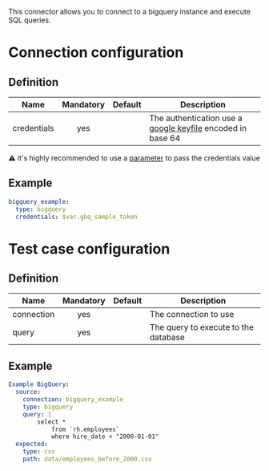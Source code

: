 This connector allows you to connect to a bigquery instance and execute SQL queries.

# Connection configuration
## Definition
| Name                     | Mandatory | Default    | Description |
|--------------------------|:---------:|:----------:|-------------|
| credentials              | yes       |            | The authentication use a [google keyfile](https://googleapis.dev/python/google-api-core/latest/auth.html) encoded in base 64

⚠️ it's highly recommended to use a [parameter](/docs/configuration-custom-parameters/) to pass the credentials value

## Example
``` yaml
bigquery_example:
  type: bigquery
  credentials: $var.gbq_sample_token
```

# Test case configuration
## Definition
| Name              | Mandatory | Default                       | Description |
|-------------------|:---------:|:-----------------------------:|-------------|
| connection        | yes       |                               | The connection to use 
| query             | yes       |                               | The query to execute to the database

## Example
``` yaml
Example BigQuery:
  source:
    connection: bigquery_example
    type: bigquery
    query: | 
        select * 
            from `rh.employees`
            where hire_date < "2000-01-01"
  expected:
    type: csv
    path: data/employees_before_2000.csv
```